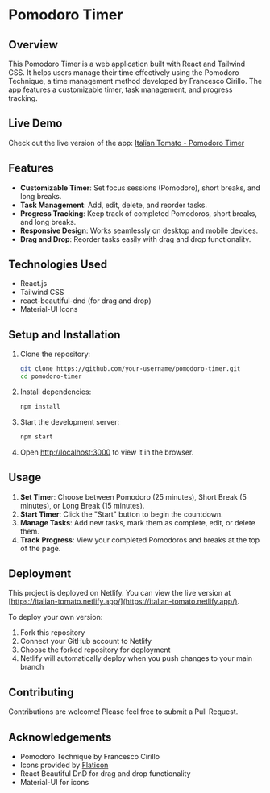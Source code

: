 # Pomodoro Timer

## Overview

This Pomodoro Timer is a web application built with React and Tailwind CSS. It helps users manage their time effectively using the Pomodoro Technique, a time management method developed by Francesco Cirillo. The app features a customizable timer, task management, and progress tracking.

## Live Demo

Check out the live version of the app: [Italian Tomato - Pomodoro Timer](https://italian-tomato.netlify.app/)

## Features

- **Customizable Timer**: Set focus sessions (Pomodoro), short breaks, and long breaks.
- **Task Management**: Add, edit, delete, and reorder tasks.
- **Progress Tracking**: Keep track of completed Pomodoros, short breaks, and long breaks.
- **Responsive Design**: Works seamlessly on desktop and mobile devices.
- **Drag and Drop**: Reorder tasks easily with drag and drop functionality.

## Technologies Used

- React.js
- Tailwind CSS
- react-beautiful-dnd (for drag and drop)
- Material-UI Icons

## Setup and Installation

1. Clone the repository:
   ```bash
   git clone https://github.com/your-username/pomodoro-timer.git
   cd pomodoro-timer
   ```

2. Install dependencies:
   ```bash
   npm install
   ```

3. Start the development server:
   ```bash
   npm start
   ```

4. Open [http://localhost:3000](http://localhost:3000) to view it in the browser.

## Usage

1. **Set Timer**: Choose between Pomodoro (25 minutes), Short Break (5 minutes), or Long Break (15 minutes).
2. **Start Timer**: Click the "Start" button to begin the countdown.
3. **Manage Tasks**: Add new tasks, mark them as complete, edit, or delete them.
4. **Track Progress**: View your completed Pomodoros and breaks at the top of the page.

## Deployment

This project is deployed on Netlify. You can view the live version at [https://italian-tomato.netlify.app/](https://italian-tomato.netlify.app/).

To deploy your own version:
1. Fork this repository
2. Connect your GitHub account to Netlify
3. Choose the forked repository for deployment
4. Netlify will automatically deploy when you push changes to your main branch

## Contributing

Contributions are welcome! Please feel free to submit a Pull Request.


## Acknowledgements

- Pomodoro Technique by Francesco Cirillo
- Icons provided by [Flaticon](https://www.flaticon.com/)
- React Beautiful DnD for drag and drop functionality
- Material-UI for icons
